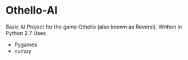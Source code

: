 Othello-AI
==========

Basic AI Project for the game Othello (also known as Reversi).
Written in Python 2.7
Uses 
* Pygames
* numpy
